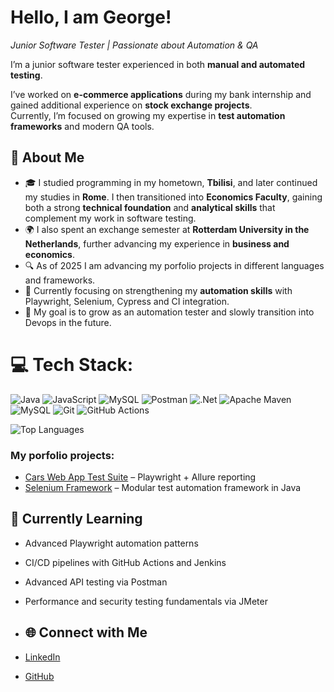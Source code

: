 # Hello, I am George!

*Junior Software Tester | Passionate about Automation & QA*

I’m a junior software tester experienced in both **manual and automated testing**.  

I’ve worked on **e-commerce applications** during my bank internship and gained additional experience on **stock exchange projects**.  
Currently, I’m focused on growing my expertise in **test automation frameworks** and modern QA tools.

## 🌱 About Me
- 🎓 I studied programming in my hometown, **Tbilisi**, and later continued my studies in **Rome**. I then transitioned into **Economics Faculty**, gaining both a strong **technical foundation** and **analytical skills** that complement my work in software testing.  
- 🌍 I also spent an exchange semester at **Rotterdam University in the Netherlands**, further advancing my experience in **business and economics**.
- 🔍 As of 2025 I am advancing my porfolio projects in different languages and frameworks.
- 🔗 Currently focusing on strengthening my **automation skills** with Playwright, Selenium, Cypress and CI integration.
- 🚀 My goal is to grow as an automation tester and slowly transition into Devops in the future.

# 💻 Tech Stack:
![Java](https://img.shields.io/badge/java-%23ED8B00.svg?style=for-the-badge&logo=openjdk&logoColor=white) ![JavaScript](https://img.shields.io/badge/javascript-%23323330.svg?style=for-the-badge&logo=javascript&logoColor=%23F7DF1E) ![MySQL](https://img.shields.io/badge/mysql-4479A1.svg?style=for-the-badge&logo=mysql&logoColor=white) ![Postman](https://img.shields.io/badge/Postman-FF6C37?style=for-the-badge&logo=postman&logoColor=white) ![.Net](https://img.shields.io/badge/.NET-5C2D91?style=for-the-badge&logo=.net&logoColor=white) ![Apache Maven](https://img.shields.io/badge/Apache%20Maven-C71A36?style=for-the-badge&logo=Apache%20Maven&logoColor=white) ![MySQL](https://img.shields.io/badge/mysql-4479A1.svg?style=for-the-badge&logo=mysql&logoColor=white) ![Git](https://img.shields.io/badge/git-%23F05033.svg?style=for-the-badge&logo=git&logoColor=white) ![GitHub Actions](https://img.shields.io/badge/github%20actions-%232671E5.svg?style=for-the-badge&logo=githubactions&logoColor=white)

![Top Languages](https://github-readme-stats.vercel.app/api/top-langs/?username=SeenBetterDes&layout=compact&theme=radical)

### My porfolio projects:
- [Cars Web App Test Suite](https://github.com/SeenBetterDes/PlaywrightCarProjectJS) – Playwright + Allure reporting  
- [Selenium Framework](https://github.com/SeenBetterDes/SauceDemoQA) – Modular test automation framework in Java

 ## 📖 Currently Learning
- Advanced Playwright automation patterns
- CI/CD pipelines with GitHub Actions and Jenkins
- Advanced API testing via Postman
- Performance and security testing fundamentals via JMeter

- ## 🌐 Connect with Me
- [LinkedIn](https://www.linkedin.com/in/giorgi-tskitishvili-42976521b/)
- [GitHub](https://github.com/SeenBetterDes)
